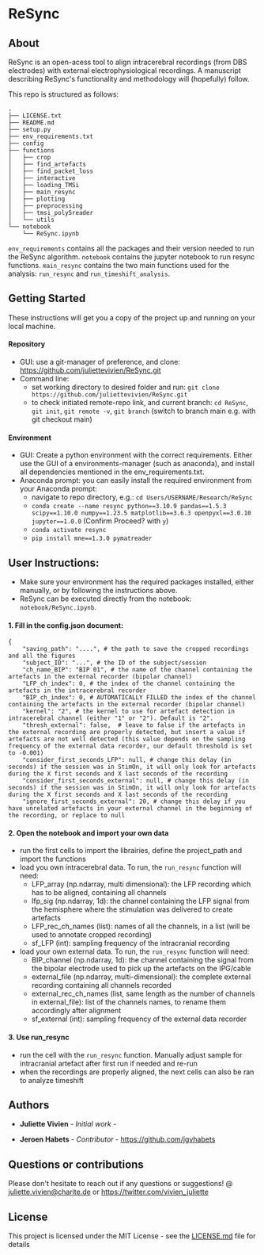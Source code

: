 # ReSync

## About
ReSync is an open-acess tool to align intracerebral recordings (from DBS electrodes) with external electrophysiological recordings. A manuscript describing ReSync's functionality and methodology will (hopefully) follow.

This repo is structured as follows: 

```
.
├── LICENSE.txt
├── README.md
├── setup.py
├── env_requirements.txt
├── config
├── functions
│   ├── crop
│   ├── find_artefacts
│   ├── find_packet_loss
│   ├── interactive
│   ├── loading_TMSi
│   ├── main_resync
│   ├── plotting
│   ├── preprocessing
│   ├── tmsi_poly5reader
│   └── utils
└── notebook
    └── ReSync.ipynb

```
```env_requirements``` contains all the packages and their version needed to run the ReSync algorithm.
```notebook``` contains the jupyter notebook to run resync functions. ```main_resync``` contains the two main functions used for the analysis: ```run_resync``` and ```run_timeshift_analysis```.

## Getting Started

These instructions will get you a copy of the project up and running on your local machine. 

#### Repository
* GUI: use a git-manager of preference, and clone: https://github.com/juliettevivien/ReSync.git
* Command line:
    - set working directory to desired folder and run: ```git clone https://github.com/juliettevivien/ReSync.git```
    - to check initiated remote-repo link, and current branch: ```cd ReSync```, ```git init```, ```git remote -v```, ```git branch``` (switch to branch main e.g. with git checkout main)

#### Environment
* GUI: Create a python environment with the correct requirements. Either use the GUI of a environments-manager (such as anaconda), and install all dependencies mentioned in the env_requirements.txt.
* Anaconda prompt: you can easily install the required environment from your Anaconda prompt:
    - navigate to repo directory, e.g.: ```cd Users/USERNAME/Research/ReSync```
    - ```conda create --name resync python==3.10.9 pandas==1.5.3 scipy==1.10.0 numpy==1.23.5 matplotlib==3.6.3 openpyxl==3.0.10 jupyter==1.0.0``` (Confirm Proceed? with ```y```)
    - ```conda activate resync```
    - ```pip install mne==1.3.0 pymatreader```


## User Instructions:

* Make sure your environment has the required packages installed, either manually, or by following the instructions above.
* ReSync can be executed directly from the notebook: ```notebook/ReSync.ipynb```.

#### 1. Fill in the config.json document:
```
{
    "saving_path": "....", # the path to save the cropped recordings and all the figures 
    "subject_ID": "...", # the ID of the subject/session
    "ch_name_BIP": "BIP 01", # the name of the channel containing the artefacts in the external recorder (bipolar channel)
    "LFP_ch_index": 0, # the index of the channel containing the artefacts in the intracerebral recorder
    "BIP_ch_index": 0, # AUTOMATICALLY FILLED the index of the channel containing the artefacts in the external recorder (bipolar channel)
    "kernel": "2", # the kernel to use for artefact detection in intracerebral channel (either "1" or "2"). Default is "2".
    "thresh_external": false,  # leave to false if the artefacts in the external recording are properly detected, but insert a value if artefacts are not well detected (this value depends on the sampling frequency of the external data recorder, our default threshold is set to -0.001)
    "consider_first_seconds_LFP": null, # change this delay (in seconds) if the session was in StimOn, it will only look for artefacts during the X first seconds and X last seconds of the recording
    "consider_first_seconds_external": null, # change this delay (in seconds) if the session was in StimOn, it will only look for artefacts during the X first seconds and X last seconds of the recording 
    "ignore_first_seconds_external": 20, # change this delay if you have unrelated artefacts in your external channel in the beginning of the recording, or replace to null
```

#### 2. Open the notebook and import your own data
* run the first cells to import the librairies, define the project_path and import the functions
* load you own intracerebral data. To run, the ```run_resync``` function will need:
    - LFP_array (np.ndarray, multi dimensional): the LFP recording which has to be aligned, containing all channels
    - lfp_sig (np.ndarray, 1d): the channel containing the LFP signal from the hemisphere where the stimulation was delivered to create artefacts
    - LFP_rec_ch_names (list): names of all the channels, in a list (will be used to annotate cropped recording)
    - sf_LFP (int): sampling frequency of the intracranial recording
* load your own external data. To run, the ```run_resync``` function will need:
    - BIP_channel (np.ndarray, 1d): the channel containing the signal from the bipolar electrode used to pick up the artefacts on the IPG/cable
    - external_file (np.ndarray, multi-dimensional): the complete external recording containing all channels recorded
    - external_rec_ch_names (list, same length as the number of channels in external_file): list of the channels names, to rename them accordingly after alignment
    - sf_external (int): sampling frequency of the external data recorder

#### 3. Use run_resync
* run the cell with the ```run_resync``` function. Manually adjust sample for intracranial artefact after first run if needed and re-run
* when the recordings are properly aligned, the next cells can also be ran to analyze timeshift

## Authors

* **Juliette Vivien** - *Initial work* -

* **Jeroen Habets** - *Contributor* - https://github.com/jgvhabets

## Questions or contributions
Please don't hesitate to reach out if any questions or suggestions! @ juliette.vivien@charite.de  or https://twitter.com/vivien_juliette


## License

This project is licensed under the MIT License - see the [LICENSE.md](LICENSE.md) file for details

